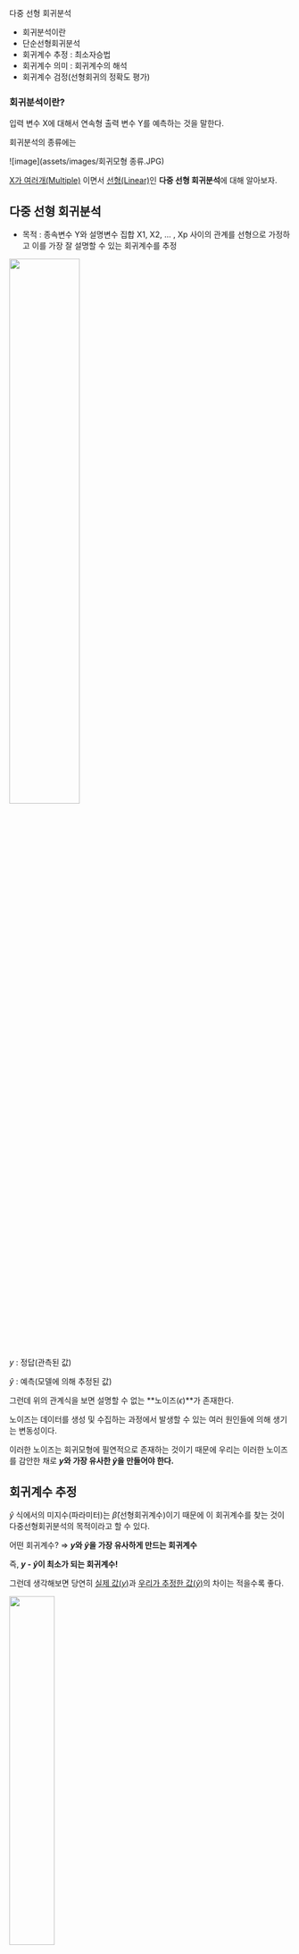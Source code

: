 다중 선형 회귀분석
- 회귀분석이란
- 단순선형회귀분석
- 회귀계수 추정 : 최소자승법
- 회귀계수 의미 : 회귀계수의 해석
- 회귀계수 검정(선형회귀의 정확도 평가)

### 회귀분석이란?

입력 변수 X에 대해서 연속형 출력 변수 Y를 예측하는 것을 말한다.

회귀분석의 종류에는 

![image](assets/images/회귀모형 종류.JPG)

<u>X가 여러개(Multiple)</u> 이면서 <u>선형(Linear)</u>인 **다중 선형 회귀분석**에 대해 알아보자.

## 다중 선형 회귀분석

- 목적 : 종속변수 Y와 설명변수 집합 X1, X2, ... , Xp 사이의 관계를 선형으로 가정하고 이를 가장 잘 설명할 수 있는 회귀계수를 추정

<img src = "./image/다중선형회귀/회귀모형 식.JPG" width="50%">

$y$ : 정답(관측된 값)

$\hat{y}$ : 예측(모델에 의해 추정된 값)

그런데 위의 관계식을 보면 설명할 수 없는 **노이즈($\epsilon$)**가 존재한다. 

노이즈는 데이터를 생성 및 수집하는 과정에서 발생할 수 있는 여러 원인들에 의해 생기는 변동성이다.

이러한 노이즈는 회귀모형에 필연적으로 존재하는 것이기 때문에 우리는 이러한 노이즈를 감안한 채로 **$y$와 가장 유사한 $\hat{y}$을 만들어야 한다.**

## 회귀계수 추정

$\hat{y}$ 식에서의 미지수(파라미터)는 $\hat{\beta}$(선형회귀계수)이기 때문에 이 회귀계수를 찾는 것이 다중선형회귀분석의 목적이라고 할 수 있다.

어떤 회귀계수? $\Rightarrow$
**$y$와 $\hat{y}$을 가장 유사하게 만드는 회귀계수**

즉, **$y$ - $\hat{y}$이 최소가 되는 회귀계수!**


그런데 생각해보면 당연히 <u>실제 값($y$)</u>과 <u>우리가 추정한 값($\hat{y}$)</u>의 차이는 적을수록 좋다.

<img src = "./image/다중선형회귀/잔차.JPG" width="40%">
<center> [잔차] </center>

이 차이를 **잔차(residual)**라고 한다.

$e_i = y -\hat{y}$

그런데 이러한 잔차는 부호를 가지기 때문에 잔차의 합으로 하면 상쇄되는 값들이 생겨 차이를 볼 수 없다.

$\Rightarrow$ **<u>잔차의 제곱합</u>을 최소화하는 방향으로 회귀계수를 추정** : **<u>최소자승법</u>(Ordinary least square : OLS)**

- 잔차의 제곱합 : SSE(;Error Sum of Squares)
    - $SSE = \sum_{i=1}^{n}e_i^2 = e_1^2 + e_2^2 + \cdots + e_n^2$

- 최소자승법
    - $min \sum_{i=1}^{n} (y_i - \hat{y_i})^2$

Q. 잔차의 부호를 제거하는 방법으로 제곱합을 사용하는 이유는?

A. 잔차의 제곱합은 미분이 가능한 형태로 유일한 해를 찾을 수 있기 때문이다.(절대값의 합은 미분이 불가능한 형태)


#### 회귀계수를 추정해보자.
<img src = "./image/다중선형회귀/회귀계수 추정(행렬).JPG" width="70%">

**회귀계수 $\beta$는 학습데이터에 대해 유일하고 명시적인 해(solution)가 존재한다!**

$\beta = (X'X)^{-1}X'y$

문제점 : $X$들 간의 상관관계가 크면 역행렬이 구해지지 않을 수 있다 $\rightarrow$ $\beta$의 의미 x

## 회귀계수 검정

잔차를 최소화하는 방향으로 구한 회귀계수가 과연 회귀식에서 통계적으로 유의한지 

즉, y를 예측하는데 도움이 되는지 확인해야 한다.

그리고 이를 통해 해당 변수의 설명력을 믿어도 되는지 파악할 수 있다.

회귀계수 하나 하나의 검정을 통해 각 변수의 설명력을 살펴보는 것이다.

$\hat{\beta_p}$의 검정
- 귀무가설 : $\beta_p = 0$ (회귀계수는 0이다. 즉 변수의 설명력이 없다.) $\Rightarrow$ 기각하고 싶은 가설
- 대립가설 : $\beta_p = 0$ (회귀계수는 0이 아니다. 즉 변수의 설명력이 존재한다.) $\Rightarrow$ 채택하고 싶은 가설
- t검정을 통해서 검정
    - $t = \frac{\hat{B_p}}{\frac{S}{\sqrt{S_{xx}}}} = \frac{\hat{B_p}}{s.e(\hat{B_p})}$

<img src = "./image/다중선형회귀/회귀계수 검정.JPG" width="60%">

- Coefficient : 회귀계수
- Std.error : 회귀계수의 표준오차
- t_statistic : 회귀계수의 유의성을 판단하는 통계치 $\rightarrow$ 보통 3 이상이면 p-value가 거의 0에 수렴한다.
- p-value : 유의확률 $\rightarrow$ 유의수준(보통 0.05)을 설정하여 유의수준보다 작을 경우 귀무가설 기각

표를 보고 회귀계수를 해석해보면

- TV 광고 예산(x)이 1 증가하면 매출(y)은 0.046단위 만큼 증가한다. 
- radio 광고 예산(x)이 1 증가하면 매출(y)은 0.189단위 만큼 증가한다. 
- 두 경우 모두 유의성은 매우 높다.(귀무가설 기각)(y를 예측하는데 도움이 된다.)
- 반면 newspaper는 p-value가 너무 높아서 귀무가설을 채택하게 된다. 즉 y를 예측하는데 도움이 되지 않는 변수이다.

## 회귀모형의 정확도 평가
- 추정된 모형이 얼마나 정확한지 평가

**종속변수의 전체 변동성(분산) = 회귀식이 설명할 수 있는 변동성 + 회귀식이 설명할 수 없는 변동성**
<img src = "./image/다중선형회귀/SST=SSR+SSE.JPG" width="60%">   
- SST : 종속변수 전체 변동성 - 정해져 있다.
- SSR : 회귀식이 설명할 수 있는 변동성
- SSE : 회귀식이 설명할 수 없는 변동성


$R^2$, 결정계수 = 전체 변동성 중 회귀식이 설명할 수 있는 변동성의 비율
<img src = "./image/다중선형회귀/r2식.JPG" width="40%">   
    
- $R^2 = 0$ $\rightarrow$ 추정된 회귀직선이 X와 Y의 관계를 전혀 설명하지 못함
- $R^2 = 1$ $\rightarrow$ 추정된 회귀직선으로 Y의 총변동이 완전히 설명됨
- $R^2$이 1에 가까울 수록 선형회귀 모형의 설명력이 높다는 것을 뜻한다.

## 모델 검정

앞서 각 회귀계수의 유의성을 검정했다면 이번에는 전체 모델의 유의성을 검정해보자.

다중 선형 회귀분석은 여러 개의 설명변수로 회귀식이 이루어져 있기 때문에 모델 검정을 통해 모든 회귀계수에 대한 검정을 할 수 있다.

- 귀무가설 : $\beta_1 = \beta_2 ... \beta_p = 0$ (모든 회귀계수는 0이다. 즉 변수의 설명력이 하나도 존재하지 않는다.)
- 대립가설 : 하나의 회귀계수라도 0이 아니다. (즉 설명력이 있는 변수가 존재한다.)
- F검정을 통해서 검정
    - $F = \frac{V_1/k_1}{V_2/k_2} \sim F(k_1,k_2)$
    - 두 확률변수 V1, V2가 서로 독립인 카이제곱 분포를 따른다고 할 때 확률변수 F는 F분포를 따른다. F검정과 분산분석 등에서 주로 사용됨.
    
<img src = "./image/다중선형회귀/모델검정1.JPG" width="60%">

**위 대립가설은 기각하기 너무 쉬운 가설이다. 변수가 추가되면 추가될 수록 기각하기 쉬워진다.**
- F-Statistics = $\frac{MSR}{MSE}$
    - 변수가 추가되면 MSR이 커지고, MSE는 작아진다. 
    - $\Rightarrow$ F통계량 커짐(제곱합의 형태니까) 
    - $\Rightarrow$ p-value 작아진다.
    
<img src = "./image/다중선형회귀/모델검정2.JPG" width="70%">

$\Rightarrow$ 변수의 수가 많을 때 $R^2$ 와 F검정의 결과가 큰 의미를 가지지 않을 수 있다.(무조건 신뢰 x)

## 성능평가

그런데 이러한 과정을 거쳐서 **학습데이터에 대해서 100% 정확한 모델을 만들면 좋은 것일까?**

No! 모델이 학습데이터에 존재하는 노이즈까지 외우게 되어 새로운 데이터에 적용할 경우 예측 성능이 저하되는 과적합(Overfiting) 현상이 발생할 수 있다.

과적합(Overfiting) : 학습데이터에 대한 성능은 좋지만, 이 모델을 통해 실제로 확인하고 싶은 새로운 데이터에 대해서는 성능이 좋지 않은 경우

**$\Rightarrow$ 데이터 분할을 통해 성능평가 수행**

#### 1. 데이터 분할

<img src = "./image/다중선형회귀/데이터분할.JPG" width="40%">

- training : 학습 데이터 $\rightarrow$ 실제로 모델을 만들 때 사용하는 데이터
- validation : 검증 데이터 $\rightarrow$ 학습 데이터를 통해 만든 모델을 검증(ex.과적합)
- test : 테스트 데이터 $\rightarrow$ 실제로 모델을 적용 한다는 가정이어야 한다.

시간정보를 고려할 필요가 없는 경우
- 무작위 추출(Random Sampling) 방식으로 학습:검증:테스트 데이터셋으로 분할
- 비율의 정답은 없으나 검증 및 테스트셋의 데이터가 충분히 확보될 수 있는 범위 내에서 6:2:2부터 8:1:1까지 분할 가능하다.
- 한 번 추출된 데이터셋으로 비교 대상인 모든 후보 모델(알고리즘)에 일괄 적용해야 한다.

시간정보를 고려해야 하는 경우
- 반드시 학습:검증:테스트는 시간 순서대로 배열이 되어 있어야 한다.
- 무작위 추출 방식을 사용할 경우 미래 정보를 활용하여 과거를 예측하는 오류를 범할 수 있다.

#### 2. 성능평가
1. $R^2$
    - 결정계수 = 전체 변동성 중 회귀식이 설명할 수 있는 변동성의 비율
    - 변수가 증가할수록 자연스레 증가(유의하지 않은 변수가 추가되어도 항상 증가)
    - 0 $\leq$ $R^2$ $\leq$ 1 : 클수록 좋음


2. $Adjusted R^2$
    - $R^2$의 단점을 보완해주는 지표
    - $R^2$에 변수의 수만큼 penalty를 준다.
    - 유의하지 않은 변수가 추가될 경우 증가하지 않는다.
<img src = "./image/다중선형회귀/adjusted R2.JPG" width="40%">

3. MAE (Mean Absolute Error)
    - 평균절대오차
    - 실제값과 예측값 사이의 절대적인 오차의 평균을 측정한 것이다.
    - 지표 자체가 직관적이며 예측변수와 단위가 같다.
    - 절대적인 차이가 중요한 분야에서 사용됨 (예. 추천시스템의 평점 예측)
    - 단점 : 상대적인 차이에 대한 정보를 제공하지 못한더,
<img src = "./image/다중선형회귀/mae.JPG" width="30%">

4. MAPE (Mean Absolute Percentage Error)
    - 실제값 대비 얼마나 예측 차이가 있는지를 비율(%)로 측정
    - 상대적인 오차율이 절대적인 오차 수치보다 중요한 분야에서 자주 사용된다. (예. 제조업에서의 품질지표 관리)
    - 0에 가까울수록 성능이 좋다고 해석한다.
<img src = "./image/다중선형회귀/mape.JPG" width="30%">

5. MSE, RMSE
    - 실제값과 예측값 사이의 오차의 제곱의 평균을 측정(MSE 단점 : 예측변수와 단위가 다르다.)
    - 부호의 영향을 제거하기 위해 절대값이 아닌 제곱(제곱합의 제곱근)을 취한 지표
    - 잔차를 제곱하기 때문에 이상치에 민감하다.
    - 작을수록 좋지만, 과도하게 줄이면 과적합의 오류를 범할 가능성이 있다. $\rightarrow$ 검증데이터의 MSE를 줄이는 방향으로!
<img src = "./image/다중선형회귀/mse, rmse.JPG" width="60%">

(참고용)

6. AIC (Akaike information criterion)
    - MSE에 변수 수만큼 penalty를 주는 지표
<img src = "./image/다중선형회귀/aic.JPG" width="30%">

7. BIC (Bayes information criterion)
    - AIC의 단점을 보완한 지표 (AIC:표본 n이 커질 때 부정확해짐)
    - 큰 차이는 없다.
<img src = "./image/다중선형회귀/bic.JPG" width="30%">
